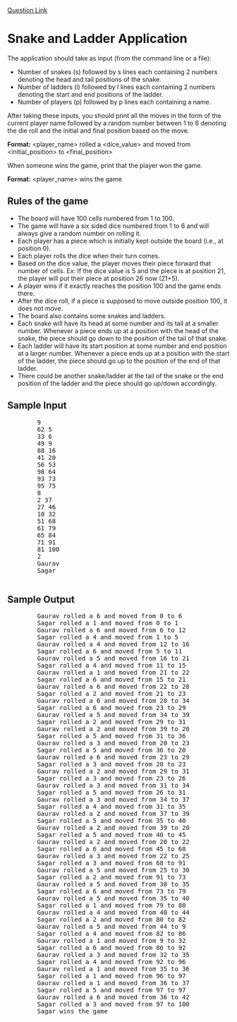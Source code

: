 [Question Link](https://workat.tech/machine-coding/practice/snake-and-ladder-problem-zgtac9lxwntg)
<!DOCTYPE html>
<html lang="en">
<head>
    <meta charset="UTF-8">
    <meta name="viewport" content="width=device-width, initial-scale=1.0">
</head>
<body>
    <h1>Snake and Ladder Application</h1>
    <p>The application should take as input (from the command line or a file):</p>
    <ul>
        <li>Number of snakes (s) followed by s lines each containing 2 numbers denoting the head and tail positions of the snake.</li>
        <li>Number of ladders (l) followed by l lines each containing 2 numbers denoting the start and end positions of the ladder.</li>
        <li>Number of players (p) followed by p lines each containing a name.</li>
    </ul>
    <p>After taking these inputs, you should print all the moves in the form of the current player name followed by a random number between 1 to 6 denoting the die roll and the initial and final position based on the move.</p>
    <p><strong>Format:</strong> &lt;player_name&gt; rolled a &lt;dice_value&gt; and moved from &lt;initial_position&gt; to &lt;final_position&gt;</p>
    <p>When someone wins the game, print that the player won the game.</p>
    <p><strong>Format:</strong> &lt;player_name&gt; wins the game</p>
    <h2>Rules of the game</h2>
    <ul>
        <li>The board will have 100 cells numbered from 1 to 100.</li>
        <li>The game will have a six sided dice numbered from 1 to 6 and will always give a random number on rolling it.</li>
        <li>Each player has a piece which is initially kept outside the board (i.e., at position 0).</li>
        <li>Each player rolls the dice when their turn comes.</li>
        <li>Based on the dice value, the player moves their piece forward that number of cells. Ex: If the dice value is 5 and the piece is at position 21, the player will put their piece at position 26 now (21+5).</li>
        <li>A player wins if it exactly reaches the position 100 and the game ends there.</li>
        <li>After the dice roll, if a piece is supposed to move outside position 100, it does not move.</li>
        <li>The board also contains some snakes and ladders.</li>
        <li>Each snake will have its head at some number and its tail at a smaller number. Whenever a piece ends up at a position with the head of the snake, the piece should go down to the position of the tail of that snake.</li>
        <li>Each ladder will have its start position at some number and end position at a larger number. Whenever a piece ends up at a position with the start of the ladder, the piece should go up to the position of the end of that ladder.</li>
        <li>There could be another snake/ladder at the tail of the snake or the end position of the ladder and the piece should go up/down accordingly.</li>
    </ul>
    <h2>Sample Input</h2>
    <pre>
        9
        62 5
        33 6
        49 9
        88 16
        41 20
        56 53
        98 64
        93 73
        95 75
        8
        2 37
        27 46
        10 32
        51 68
        61 79
        65 84
        71 91
        81 100
        2
        Gaurav
        Sagar
    </pre>
    <h2>Sample Output</h2>
    <pre>
        Gaurav rolled a 6 and moved from 0 to 6
        Sagar rolled a 1 and moved from 0 to 1
        Gaurav rolled a 6 and moved from 6 to 12
        Sagar rolled a 4 and moved from 1 to 5
        Gaurav rolled a 4 and moved from 12 to 16
        Sagar rolled a 6 and moved from 5 to 11
        Gaurav rolled a 5 and moved from 16 to 21
        Sagar rolled a 4 and moved from 11 to 15
        Gaurav rolled a 1 and moved from 21 to 22
        Sagar rolled a 6 and moved from 15 to 21
        Gaurav rolled a 6 and moved from 22 to 28
        Sagar rolled a 2 and moved from 21 to 23
        Gaurav rolled a 6 and moved from 28 to 34
        Sagar rolled a 6 and moved from 23 to 29
        Gaurav rolled a 5 and moved from 34 to 39
        Sagar rolled a 2 and moved from 29 to 31
        Gaurav rolled a 2 and moved from 39 to 20
        Sagar rolled a 5 and moved from 31 to 36
        Gaurav rolled a 3 and moved from 20 to 23
        Sagar rolled a 5 and moved from 36 to 20
        Gaurav rolled a 6 and moved from 23 to 29
        Sagar rolled a 3 and moved from 20 to 23
        Gaurav rolled a 2 and moved from 29 to 31
        Sagar rolled a 3 and moved from 23 to 26
        Gaurav rolled a 3 and moved from 31 to 34
        Sagar rolled a 5 and moved from 26 to 31
        Gaurav rolled a 3 and moved from 34 to 37
        Sagar rolled a 4 and moved from 31 to 35
        Gaurav rolled a 2 and moved from 37 to 39
        Sagar rolled a 5 and moved from 35 to 40
        Gaurav rolled a 2 and moved from 39 to 20
        Sagar rolled a 5 and moved from 40 to 45
        Gaurav rolled a 2 and moved from 20 to 22
        Sagar rolled a 6 and moved from 45 to 68
        Gaurav rolled a 3 and moved from 22 to 25
        Sagar rolled a 3 and moved from 68 to 91
        Gaurav rolled a 5 and moved from 25 to 30
        Sagar rolled a 2 and moved from 91 to 73
        Gaurav rolled a 5 and moved from 30 to 35
        Sagar rolled a 6 and moved from 73 to 79
        Gaurav rolled a 5 and moved from 35 to 40
        Sagar rolled a 1 and moved from 79 to 80
        Gaurav rolled a 4 and moved from 40 to 44
        Sagar rolled a 2 and moved from 80 to 82
        Gaurav rolled a 5 and moved from 44 to 9
        Sagar rolled a 4 and moved from 82 to 86
        Gaurav rolled a 1 and moved from 9 to 32
        Sagar rolled a 6 and moved from 86 to 92
        Gaurav rolled a 3 and moved from 32 to 35
        Sagar rolled a 4 and moved from 92 to 96
        Gaurav rolled a 1 and moved from 35 to 36
        Sagar rolled a 1 and moved from 96 to 97
        Gaurav rolled a 1 and moved from 36 to 37
        Sagar rolled a 5 and moved from 97 to 97
        Gaurav rolled a 6 and moved from 36 to 42
        Sagar rolled a 3 and moved from 97 to 100
        Sagar wins the game
    </pre>
</body>
</html>
